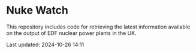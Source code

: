 # Nuke Watch

This repository includes code for retrieving the latest information available on the output of EDF nuclear power plants in the UK.

Last updated: 2024-10-26 14:11